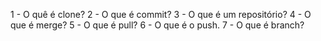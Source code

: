1 - O quê é clone?
2 - O que é commit?
3 - O que é um repositório?
4 - O que é merge?
5 - O que é pull?
6 - O que é o push.
7 - O que é branch?

